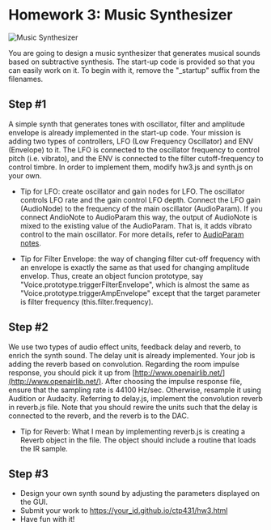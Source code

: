 # Homework 3: Music Synthesizer


![Music Synthesizer](./synthesizer.png)


You are going to design a music synthesizer that generates musical sounds based on subtractive synthesis. The start-up code is provided so that you can easily work on it. To begin with it, remove the "_startup" suffix from the filenames.


## Step #1 
A simple synth that generates tones with oscillator, filter and amplitude envelope is already implemented in the start-up code. Your mission is adding two types of controllers, LFO (Low Frequency Oscillator) and ENV (Envelope) to it. The LFO is connected to the oscillator frequency to control pitch (i.e. vibrato), and the ENV is connected to the filter cutoff-frequency to control timbre. In order to implement them, modify hw3.js and synth.js on your own.       

- Tip for LFO: create oscillator and gain nodes for LFO. The oscillator controls LFO rate and the gain control LFO depth. Connect the LFO gain (AudioNode) to the frequency of the main oscillator (AudioParam). If you connect AndioNote to AudioParam this way, the output of AudioNote is mixed to the existing value of the AudioParam. That is, it adds vibrato control to the main oscillator. For more details, refer to [AudioParam notes](https://developer.mozilla.org/en-US/docs/Web/API/AudioNode/connect). 

- Tip for Filter Envelope: the way of changing filter cut-off frequency with an envelope is exactly the same as that used for changing amplitude envelop. Thus, create an object funcion prototype, say "Voice.prototype.triggerFilterEnvelope", which is almost the same as "Voice.prototype.triggerAmpEnvelope" except that the target parameter is filter frequency (this.filter.frequency).      


## Step #2
We use two types of audio effect units, feedback delay and reverb, to enrich the synth sound. The delay unit is already implemented. Your job is adding the reverb based on convolution. Regarding the room impulse response, you should pick it up from [http://www.openairlib.net/](http://www.openairlib.net/). After choosing the impulse response file, ensure that the sampling rate is 44100 Hz/sec. Otherwise, resample it using Audition or Audacity. Referring to delay.js, implement the convolution reverb in reverb.js file. Note that you should rewire the units such that the delay is connected to the reverb, and the reverb is to the DAC. 

- Tip for Reverb: What I mean by implementing reverb.js is creating a Reverb object in the file. The object should include a routine that loads the IR sample.


## Step #3
- Design your own synth sound by adjusting the parameters displayed on the GUI. 
- Submit your work to https://your_id.github.io/ctp431/hw3.html
- Have fun with it!


